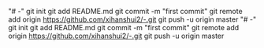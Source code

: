 "# -"  git init git add README.md git commit -m "first commit" git remote add origin https://github.com/xihanshui2/-.git git push -u origin master
"# -"  git init git add README.md git commit -m "first commit" git remote add origin https://github.com/xihanshui2/-.git git push -u origin master
